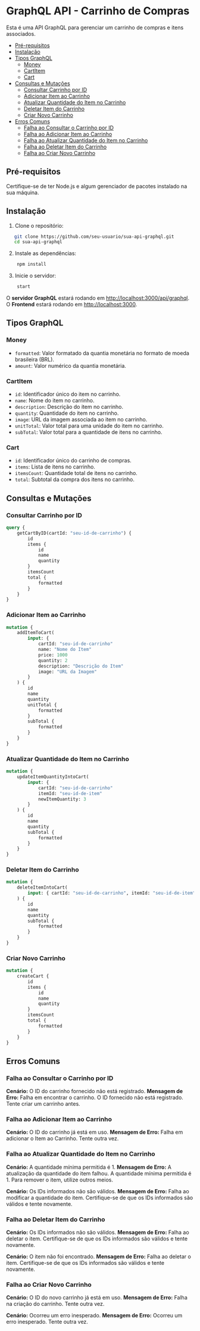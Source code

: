 # GraphQL API - Carrinho de Compras

Esta é uma API GraphQL para gerenciar um carrinho de compras e itens associados.

-   [Pré-requisitos](##-Pré-requisitos)
-   [Instalação](##-Instalação)
-   [Tipos GraphQL](##-Tipos-GraphQL)
    -   [Money](###-Money)
    -   [CartItem](###-CartItem)
    -   [Cart](###-Cart)
-   [Consultas e Mutações](##-Consultas-e-Mutações)
    -   [Consultar Carrinho por ID](###-Consultar-Carrinho-por-ID)
    -   [Adicionar Item ao Carrinho](###-Adicionar-Item-ao-Carrinho)
    -   [Atualizar Quantidade do Item no Carrinho](###-Atualizar-Quantidade-do-Item-no-Carrinho)
    -   [Deletar Item do Carrinho](###-Deletar-Item-do-Carrinho)
    -   [Criar Novo Carrinho](###-Criar-Novo-Carrinho)
-   [Erros Comuns](##-Erros-Comuns)
    -   [Falha ao Consultar o Carrinho por ID](###-Falha-ao-Consultar-o-Carrinho-por-ID)
    -   [Falha ao Adicionar Item ao Carrinho](###-Falha-ao-Adicionar-Item-ao-Carrinho)
    -   [Falha ao Atualizar Quantidade do Item no Carrinho](###-Falha-ao-Atualizar-Quantidade-do-Item-no-Carrinho)
    -   [Falha ao Deletar Item do Carrinho](###-Falha-ao-Deletar-Item-do-Carrinho)
    -   [Falha ao Criar Novo Carrinho](###-Falha-ao-Criar-Novo-Carrinho)

## Pré-requisitos

Certifique-se de ter Node.js e algum gerenciador de pacotes instalado na sua máquina.

## Instalação

1. Clone o repositório:

```bash
   git clone https://github.com/seu-usuario/sua-api-graphql.git
   cd sua-api-graphql
```

2. Instale as dependências:

```bash
	npm install
```

3. Inicie o servidor:

```bash
	start
```

O <strong>servidor GraphQL</strong> estará rodando em [http://localhost:3000/api/graphql](http://localhost:3000/api/graphql).
O <strong>Frontend</strong> estará rodando em [http://localhost:3000](http://localhost:3000).

## Tipos GraphQL

### Money

-   `formatted`: Valor formatado da quantia monetária no formato de moeda brasileira (BRL).
-   `amount`: Valor numérico da quantia monetária.

### CartItem

-   `id`: Identificador único do item no carrinho.
-   `name`: Nome do item no carrinho.
-   `description`: Descrição do item no carrinho.
-   `quantity`: Quantidade do item no carrinho.
-   `image`: URL da imagem associada ao item no carrinho.
-   `unitTotal`: Valor total para uma unidade do item no carrinho.
-   `subTotal`: Valor total para a quantidade de itens no carrinho.

### Cart

-   `id`: Identificador único do carrinho de compras.
-   `items`: Lista de itens no carrinho.
-   `itemsCount`: Quantidade total de itens no carrinho.
-   `total`: Subtotal da compra dos itens no carrinho.

## Consultas e Mutações

### Consultar Carrinho por ID

```graphql
query {
	getCartByID(cartId: "seu-id-de-carrinho") {
		id
		items {
			id
			name
			quantity
		}
		itemsCount
		total {
			formatted
		}
	}
}
```

### Adicionar Item ao Carrinho

```graphql
mutation {
	addItemToCart(
		input: {
			cartId: "seu-id-de-carrinho"
			name: "Nome do Item"
			price: 1000
			quantity: 2
			description: "Descrição do Item"
			image: "URL da Imagem"
		}
	) {
		id
		name
		quantity
		unitTotal {
			formatted
		}
		subTotal {
			formatted
		}
	}
}
```

### Atualizar Quantidade do Item no Carrinho

```graphql
mutation {
	updateItemQuantityIntoCart(
		input: {
			cartId: "seu-id-de-carrinho"
			itemId: "seu-id-de-item"
			newItemQuantity: 3
		}
	) {
		id
		name
		quantity
		subTotal {
			formatted
		}
	}
}
```

### Deletar Item do Carrinho

```graphql
mutation {
	deleteItemIntoCart(
		input: { cartId: "seu-id-de-carrinho", itemId: "seu-id-de-item" }
	) {
		id
		name
		quantity
		subTotal {
			formatted
		}
	}
}
```

### Criar Novo Carrinho

```graphql
mutation {
	createCart {
		id
		items {
			id
			name
			quantity
		}
		itemsCount
		total {
			formatted
		}
	}
}
```

## Erros Comuns

### Falha ao Consultar o Carrinho por ID

**Cenário:** O ID do carrinho fornecido não está registrado.
**Mensagem de Erro:**
Falha em encontrar o carrinho. O ID fornecido não está registrado. Tente criar um carrinho antes.

### Falha ao Adicionar Item ao Carrinho

**Cenário:** O ID do carrinho já está em uso.
**Mensagem de Erro:**
Falha em adicionar o Item ao Carrinho. Tente outra vez.

### Falha ao Atualizar Quantidade do Item no Carrinho

**Cenário:** A quantidade mínima permitida é 1.
**Mensagem de Erro:** A atualização da quantidade do item falhou. A quantidade mínima permitida é 1. Para remover o item, utilize outros meios.

**Cenário:** Os IDs informados não são válidos.
**Mensagem de Erro:** Falha ao modificar a quantidade do item. Certifique-se de que os IDs informados são válidos e tente novamente.

### Falha ao Deletar Item do Carrinho

**Cenário:** Os IDs informados não são válidos.
**Mensagem de Erro:** Falha ao deletar o item. Certifique-se de que os IDs informados são válidos e tente novamente.

**Cenário:** O item não foi encontrado.
**Mensagem de Erro:** Falha ao deletar o item. Certifique-se de que os IDs informados são válidos e tente novamente.

### Falha ao Criar Novo Carrinho

**Cenário:** O ID do novo carrinho já está em uso.
**Mensagem de Erro:** Falha na criação do carrinho. Tente outra vez.

**Cenário:** Ocorreu um erro inesperado.
**Mensagem de Erro:** Ocorreu um erro inesperado. Tente outra vez.
